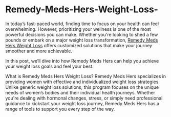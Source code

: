 # Remedy-Meds-Hers-Weight-Loss-

In today’s fast-paced world, finding time to focus on your health can feel overwhelming. However, prioritizing your wellness is one of the most powerful decisions you can make. Whether you're looking to shed a few pounds or embark on a major weight loss transformation, [Remedy Meds Hers Weight Loss](https://www.offerplox.com/weight-loss/remedy-meds-weight-loss-reviews/) offers customized solutions that make your journey smoother and more achievable.

In this post, we’ll dive into how Remedy Meds Hers can help you achieve your weight loss goals and feel your best.

What is Remedy Meds Hers Weight Loss?
Remedy Meds Hers specializes in providing women with effective and individualized weight loss strategies. Unlike generic weight loss solutions, this program focuses on the unique needs of women’s bodies and their individual health journeys. Whether you're dealing with hormonal changes, stress, or simply need professional guidance to kickstart your weight loss journey, Remedy Meds Hers has a range of tools to support you every step of the way.
